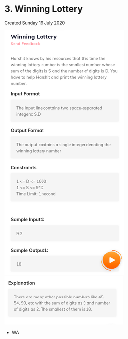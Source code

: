 # 3. Winning Lottery

Created Sunday 19 July 2020

![](/assets/3._Winning_Lottery_-_40-image-1.png)
![](/assets/3._Winning_Lottery_-_40-image-2.png)

- WA
